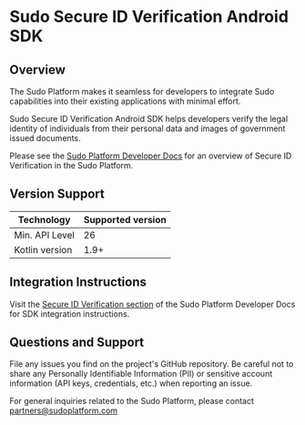 # Sudo Secure ID Verification Android SDK

## Overview
The Sudo Platform makes it seamless for developers to integrate Sudo capabilities into their existing applications with minimal effort.

Sudo Secure ID Verification Android SDK helps developers verify the legal identity of individuals from their personal data and images of government issued documents.

Please see the [Sudo Platform Developer Docs](https://sudoplatform.com/docs) for an overview of Secure ID Verification in the Sudo Platform.

## Version Support

| Technology             | Supported version |
| ---------------------- | ----------------- |
| Min. API Level         | 26                |
| Kotlin version         | 1.9+              |

## Integration Instructions
Visit the [Secure ID Verification section](https://sudoplatform.com/docs) of the Sudo Platform Developer Docs for SDK integration instructions.

## Questions and Support
File any issues you find on the project's GitHub repository. Be careful not to share any Personally Identifiable Information (PII) or sensitive account information (API keys, credentials, etc.) when reporting an issue.

For general inquiries related to the Sudo Platform, please contact [partners@sudoplatform.com](mailto:partners@sudoplatform.com)
